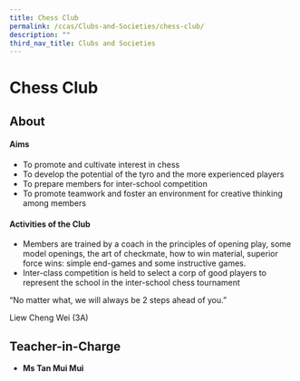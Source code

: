 ```yaml
---
title: Chess Club
permalink: /ccas/Clubs-and-Societies/chess-club/
description: ""
third_nav_title: Clubs and Societies
---
```

# Chess Club
## **About**

#### Aims

*   To promote and cultivate interest in chess
*   To develop the potential of the tyro and the more experienced players
*   To prepare members for inter-school competition
*   To promote teamwork and foster an environment for creative thinking among members

#### Activities of the Club

*   Members are trained by a coach in the principles of opening play, some model openings, the art of checkmate, how to win material, superior force wins: simple end-games and some instructive games.
*   Inter-class competition is held to select a corp of good players to represent the school in the inter-school chess tournament

“No matter what, we will always be 2 steps ahead of you.”

Liew Cheng Wei (3A)

## **Teacher-in-Charge**

*   **Ms Tan Mui Mui**